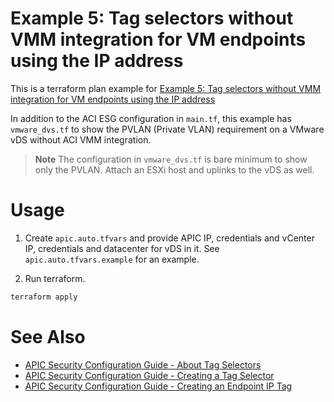 # Example 5: Tag selectors without VMM integration for VM endpoints using the IP address

This is a terraform plan example for [Example 5: Tag selectors without VMM integration for VM endpoints using the IP address](https://www.cisco.com/c/en/us/td/docs/dcn/whitepapers/cisco-aci-esg-design-guide.html#Example5TagselectorswithoutVMMintegrationforVMendpointsusingtheIPaddress)

In addition to the ACI ESG configuration in `main.tf`, this example has `vmware_dvs.tf` to show the PVLAN (Private VLAN) requirement on a VMware vDS without ACI VMM integration.

> **Note**
> The configuration in `vmware_dvs.tf` is bare minimum to show only the PVLAN. Attach an ESXi host and uplinks to the vDS as well.


# Usage

1. Create `apic.auto.tfvars` and provide APIC IP, credentials and vCenter IP, credentials and datacenter for vDS in it. See `apic.auto.tfvars.example` for an example.

2. Run terraform.
```bash
terraform apply
```

# See Also
* [APIC Security Configuration Guide - About Tag Selectors](https://www.cisco.com/c/en/us/td/docs/dcn/aci/apic/6x/security-configuration/cisco-apic-security-configuration-guide-60x/endpoint-security-groups-60x.html#Cisco_Concept.dita_4865832c-c812-4ca3-885e-640e2ebc7dcf)
* [APIC Security Configuration Guide - Creating a Tag Selector](https://www.cisco.com/c/en/us/td/docs/dcn/aci/apic/6x/security-configuration/cisco-apic-security-configuration-guide-60x/endpoint-security-groups-60x.html#Cisco_Task_in_List_GUI.dita_cd9a3336-4bb7-48d7-8220-d0beace26d0c)
* [APIC Security Configuration Guide - Creating an Endpoint IP Tag](https://www.cisco.com/c/en/us/td/docs/dcn/aci/apic/6x/security-configuration/cisco-apic-security-configuration-guide-60x/endpoint-security-groups-60x.html#Cisco_Task_in_List_GUI.dita_e7c73256-20a1-4047-8e81-0222b323ad5f)
